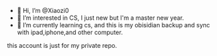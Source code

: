 - 👋 Hi, I’m @Xiaozi0
- 👀 I’m interested in CS, I just new but I'm a master new year.
- 🌱 I’m currently learning cs, and this is my obisidian backup and sync with ipad,iphone,and other computer.

this account is just for my private repo.
<!---
Xiaozi0/Xiaozi0 is a ✨ special ✨ repository because its `README.md` (this file) appears on your GitHub profile.
You can click the Preview link to take a look at your changes.
--->
